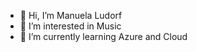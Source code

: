 - 👋 Hi, I’m Manuela Ludorf
- 👀 I’m interested in Music
- 🌱 I’m currently learning Azure and Cloud

<!---
mludorf/mludorf is a ✨ special ✨ repository because its `README.md` (this file) appears on your GitHub profile.
You can click the Preview link to take a look at your changes.
--->
